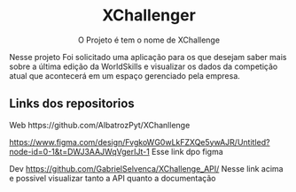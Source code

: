 <h1 align="center">XChallenger</h1>

<p align="center">
O Projeto é tem o nome de XChallenge

Nesse projeto Foi solicitado uma aplicação para os que desejam saber mais sobre a última
edição da WorldSkills e visualizar os dados da competição atual que acontecerá em um espaço
gerenciado pela empresa.
</p>
<h2> Links dos repositorios</h2>

<p>
  Web
  https://github.com/AlbatrozPyt/XChanllenge
  
  https://www.figma.com/design/FvgkoWG0wLkFZXQe5ywAJR/Untitled?node-id=0-1&t=DWJ3AAJWqVgerIJt-1
  Esse link dpo figma

  Dev
  https://github.com/GabrielSelvenca/XChallenge_API/ 
   Nesse link acima e possivel visualizar tanto a API quanto a documentação
</p>








